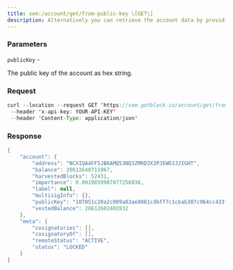 ```yaml
---
title: xem:/account/get/from-public-key \[GET\]
description: Alternatively you can retrieve the account data by providing the publickey for the account.
---
```


### Parameters


`publicKey` -

The public key of the account as hex string.

### Request

``` java
curl --location --request GET 'https://xem.getblock.io/account/get/from-public-key?publicKey=107051c28a2c009a83ae0861cdbff7c1cbab387c964cc433f7d191d9c3115ed7'
 --header 'x-api-key: YOUR-API-KEY' 
 --header 'Content-Type: application/json'
```

###  Response

``` java
{
    "account": {
        "address": "NCXIQA4FF5JB6AMQ53NQ3ZMRD3X3PJEWDJJJIGHT",
        "balance": 20612640711967,
        "harvestedBlocks": 52431,
        "importance": 0.0019859907077256836,
        "label": null,
        "multisigInfo": {},
        "publicKey": "107051c28a2c009a83ae0861cdbff7c1cbab387c964cc433f7d191d9c3115ed7",
        "vestedBalance": 20612602402832
    },
    "meta": {
        "cosignatories": [],
        "cosignatoryOf": [],
        "remoteStatus": "ACTIVE",
        "status": "LOCKED"
    }
}
```


